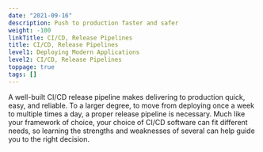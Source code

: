 ```yaml
---
date: "2021-09-16"
description: Push to production faster and safer
weight: -100
linkTitle: CI/CD, Release Pipelines
title: CI/CD, Release Pipelines
level1: Deploying Modern Applications
level2: CI/CD, Release Pipelines
toppage: true
tags: []
---
```


A well-built CI/CD release pipeline makes delivering to production quick, easy, and reliable. To a larger degree, to move from deploying once a week to multiple times a day, a proper release pipeline is necessary. Much like your framework of choice, your choice of CI/CD software can fit different needs, so learning the strengths and weaknesses of several can help guide you to the right decision.
